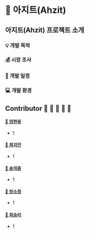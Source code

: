 :city_sunset: 아지트(Ahzit)
===========================

아지트(Ahzit) 프로젝트 소개
------------------------------
### :bulb: 개발 목적 

### :moneybag: 시장 조사

### :calendar: 개발 일정

### :computer: 개발 환경 


Contributor :boy: :woman: :man: :woman: :girl:
---------------
#### [:clap: 엄현용](https://github.com/Luverduck)
* 1

#### [:clap: 최지안](https://github.com/public1992)
* 1

#### [:clap: 송의중](https://github.com/sjtees)
* 1

#### [:clap: 방소정](https://github.com/soo231)
* 1

#### [:clap: 최승리](https://github.com/seungrii)
* 1
